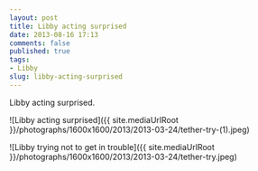 ```yaml
---
layout: post
title: Libby acting surprised
date: 2013-08-16 17:13
comments: false
published: true
tags:
- Libby
slug: libby-acting-surprised
---
```

Libby acting surprised.

![Libby acting surprised]({{ site.mediaUrlRoot }}/photographs/1600x1600/2013/2013-03-24/tether-try-(1).jpeg)

![Libby trying not to get in trouble]({{ site.mediaUrlRoot }}/photographs/1600x1600/2013/2013-03-24/tether-try.jpeg)
